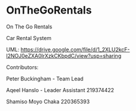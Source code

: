 # OnTheGoRentals
On The Go Rentals

Car Rental System

UML: https://drive.google.com/file/d/1_2XLU2kcF-l2NOJ0eZXA0lrXzkCKbpdC/view?usp=sharing 

Contributors:

Peter Buckingham - Team Lead

Aqeel Hanslo - Leader Assistant 219374422

Shamiso Moyo Chaka 220365393
